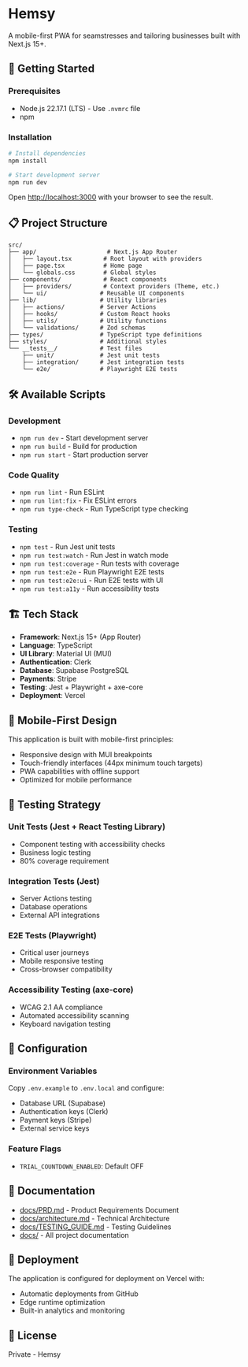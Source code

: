 # Hemsy

A mobile-first PWA for seamstresses and tailoring businesses built with Next.js 15+.

## 🚀 Getting Started

### Prerequisites

- Node.js 22.17.1 (LTS) - Use `.nvmrc` file
- npm

### Installation

```bash
# Install dependencies
npm install

# Start development server
npm run dev
```

Open [http://localhost:3000](http://localhost:3000) with your browser to see the result.

## 📋 Project Structure

```
src/
├── app/                    # Next.js App Router
│   ├── layout.tsx         # Root layout with providers
│   ├── page.tsx           # Home page
│   └── globals.css        # Global styles
├── components/            # React components
│   ├── providers/         # Context providers (Theme, etc.)
│   └── ui/               # Reusable UI components
├── lib/                  # Utility libraries
│   ├── actions/          # Server Actions
│   ├── hooks/            # Custom React hooks
│   ├── utils/            # Utility functions
│   └── validations/      # Zod schemas
├── types/                # TypeScript type definitions
├── styles/               # Additional styles
└── __tests__/            # Test files
    ├── unit/             # Jest unit tests
    ├── integration/      # Jest integration tests
    └── e2e/              # Playwright E2E tests
```

## 🛠️ Available Scripts

### Development

- `npm run dev` - Start development server
- `npm run build` - Build for production
- `npm run start` - Start production server

### Code Quality

- `npm run lint` - Run ESLint
- `npm run lint:fix` - Fix ESLint errors
- `npm run type-check` - Run TypeScript type checking

### Testing

- `npm test` - Run Jest unit tests
- `npm run test:watch` - Run Jest in watch mode
- `npm run test:coverage` - Run tests with coverage
- `npm run test:e2e` - Run Playwright E2E tests
- `npm run test:e2e:ui` - Run E2E tests with UI
- `npm run test:a11y` - Run accessibility tests

## 🏗️ Tech Stack

- **Framework**: Next.js 15+ (App Router)
- **Language**: TypeScript
- **UI Library**: Material UI (MUI)
- **Authentication**: Clerk
- **Database**: Supabase PostgreSQL
- **Payments**: Stripe
- **Testing**: Jest + Playwright + axe-core
- **Deployment**: Vercel

## 📱 Mobile-First Design

This application is built with mobile-first principles:

- Responsive design with MUI breakpoints
- Touch-friendly interfaces (44px minimum touch targets)
- PWA capabilities with offline support
- Optimized for mobile performance

## 🧪 Testing Strategy

### Unit Tests (Jest + React Testing Library)

- Component testing with accessibility checks
- Business logic testing
- 80% coverage requirement

### Integration Tests (Jest)

- Server Actions testing
- Database operations
- External API integrations

### E2E Tests (Playwright)

- Critical user journeys
- Mobile responsive testing
- Cross-browser compatibility

### Accessibility Testing (axe-core)

- WCAG 2.1 AA compliance
- Automated accessibility scanning
- Keyboard navigation testing

## 🔧 Configuration

### Environment Variables

Copy `.env.example` to `.env.local` and configure:

- Database URL (Supabase)
- Authentication keys (Clerk)
- Payment keys (Stripe)
- External service keys

### Feature Flags

- `TRIAL_COUNTDOWN_ENABLED`: Default OFF

## 📖 Documentation

- [docs/PRD.md](./docs/PRD.md) - Product Requirements Document
- [docs/architecture.md](./docs/architecture.md) - Technical Architecture
- [docs/TESTING_GUIDE.md](./docs/TESTING_GUIDE.md) - Testing Guidelines
- [docs/](./docs/) - All project documentation

## 🚀 Deployment

The application is configured for deployment on Vercel with:

- Automatic deployments from GitHub
- Edge runtime optimization
- Built-in analytics and monitoring

## 📄 License

Private - Hemsy
